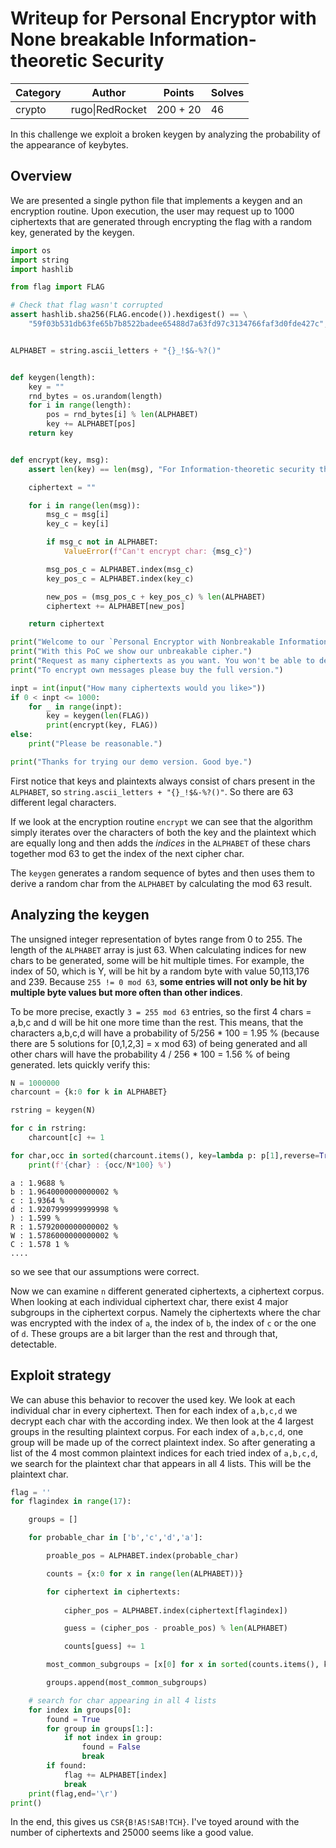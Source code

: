 # Writeup for Personal Encryptor with None breakable Information-theoretic Security

| Category        | Author         | Points   | Solves |
| -------------   | -------------  | ------   | ------ |
| crypto          | rugo\|RedRocket| 200 + 20 | 46     |

In this challenge we exploit a broken keygen by analyzing the probability of the appearance of keybytes.

## Overview

We are presented a single python file that implements a keygen and an encryption routine. Upon execution, the user may request up to 1000 ciphertexts that are generated through encrypting the flag with a random key, generated by the keygen.

```python
import os
import string
import hashlib

from flag import FLAG

# Check that flag wasn't corrupted
assert hashlib.sha256(FLAG.encode()).hexdigest() == \
    "59f03b531db63fe65b7b8522badee65488d7a63fd97c3134766faf3d0fde427c", "Flag Corrupt!"


ALPHABET = string.ascii_letters + "{}_!$&-%?()"


def keygen(length):
    key = ""
    rnd_bytes = os.urandom(length)
    for i in range(length):
        pos = rnd_bytes[i] % len(ALPHABET)
        key += ALPHABET[pos]
    return key


def encrypt(key, msg):
    assert len(key) == len(msg), "For Information-theoretic security the key needs to be as long as the msg."

    ciphertext = ""

    for i in range(len(msg)):
        msg_c = msg[i]
        key_c = key[i]

        if msg_c not in ALPHABET:
            ValueError(f"Can't encrypt char: {msg_c}")

        msg_pos_c = ALPHABET.index(msg_c)
        key_pos_c = ALPHABET.index(key_c)

        new_pos = (msg_pos_c + key_pos_c) % len(ALPHABET)
        ciphertext += ALPHABET[new_pos]

    return ciphertext

print("Welcome to our `Personal Encryptor with Nonbreakable Information-theoretic Security` DEMO.")
print("With this PoC we show our unbreakable cipher.")
print("Request as many ciphertexts as you want. You won't be able to decrypt!")
print("To encrypt own messages please buy the full version.")

inpt = int(input("How many ciphertexts would you like>"))
if 0 < inpt <= 1000:
    for _ in range(inpt):
        key = keygen(len(FLAG))
        print(encrypt(key, FLAG))
else:
    print("Please be reasonable.")

print("Thanks for trying our demo version. Good bye.")

```

First notice that keys and plaintexts always consist of chars present in the ``ALPHABET``, so ``string.ascii_letters + "{}_!$&-%?()"``. So there are 63 different legal characters.

If we look at the encryption routine ``encrypt`` we can see that the algorithm simply iterates over the characters of both the key and the plaintext which are equally long and then adds the *indices* in the ``ALPHABET`` of these chars together
mod 63 to get the index of the next cipher char.

The ``keygen`` generates a random sequence of bytes and then uses them to derive a random char from the ``ALPHABET`` by calculating the mod 63 result.

## Analyzing the keygen

The unsigned integer representation of bytes range from 0 to 255. The length of the ``ALPHABET`` array is just 63. When calculating indices for new chars to be generated, some will be hit multiple times. For example, the index of 50, which is Y, will be hit by a random byte with value 50,113,176 and 239. Because ``255 != 0 mod 63``, __some entries will not only be hit by multiple byte values but more often than other indices__. 

To be more precise, exactly ``3 = 255 mod 63`` entries, so the first 4 chars = a,b,c and d will be hit one more time than the rest. This means, that the characters a,b,c,d will have a probability of 5/256 * 100 =
1.95 % (because there are 5 solutions for [0,1,2,3] = x mod 63) of being generated and all other chars will have the probability 4 / 256 * 100 = 1.56 % of being generated. lets quickly verify this:

```python
N = 1000000
charcount = {k:0 for k in ALPHABET}

rstring = keygen(N)

for c in rstring:
    charcount[c] += 1

for char,occ in sorted(charcount.items(), key=lambda p: p[1],reverse=True):
    print(f'{char} : {occ/N*100} %')
```

```
a : 1.9688 %
b : 1.9640000000000002 %
c : 1.9364 %
d : 1.9207999999999998 %
) : 1.599 %
R : 1.5792000000000002 %
W : 1.5786000000000002 %
C : 1.578 1 %
....
```
so we see that our assumptions were correct.

Now we can examine ``n``
different generated ciphertexts, a ciphertext corpus. When looking at each individual ciphertext char,
there exist 4 major subgroups in the ciphertext corpus. Namely the ciphertexts where the char was
encrypted with the index of ``a``, the index of ``b``, the index of ``c`` or the one of ``d``.
These groups are a bit larger than the rest and through that, detectable.

## Exploit strategy

We can abuse this behavior to recover the used key. We look at each individual char in
every ciphertext. Then for each index of ``a,b,c,d`` we decrypt each char with the according index.
We then look at the 4 largest groups in the resulting plaintext corpus. For each index of ``a,b,c,d``, one group will be made up
of the correct plaintext index. So after generating a list of the 4 most common plaintext indices
for each tried index of ``a,b,c,d``, we search for the plaintext char that appears in all 4 lists.
This will be the plaintext char.

```python
flag = ''
for flagindex in range(17):

    groups = []

    for probable_char in ['b','c','d','a']:

        proable_pos = ALPHABET.index(probable_char)

        counts = {x:0 for x in range(len(ALPHABET))}

        for ciphertext in ciphertexts:
    
            cipher_pos = ALPHABET.index(ciphertext[flagindex])

            guess = (cipher_pos - proable_pos) % len(ALPHABET)

            counts[guess] += 1

        most_common_subgroups = [x[0] for x in sorted(counts.items(), key=lambda x: x[1],reverse=True)[:4]]

        groups.append(most_common_subgroups)

    # search for char appearing in all 4 lists
    for index in groups[0]:
        found = True
        for group in groups[1:]:
            if not index in group:
                found = False
                break
        if found:
            flag += ALPHABET[index]
            break
    print(flag,end='\r')
print()
```

In the end, this gives us ``CSR{B!AS!SAB!TCH}``. I've toyed around with the number of ciphertexts and 25000 seems like a good value.